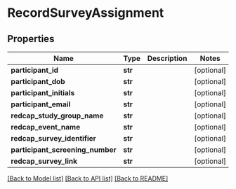 # RecordSurveyAssignment

## Properties
Name | Type | Description | Notes
------------ | ------------- | ------------- | -------------
**participant_id** | **str** |  | [optional] 
**participant_dob** | **str** |  | [optional] 
**participant_initials** | **str** |  | [optional] 
**participant_email** | **str** |  | [optional] 
**redcap_study_group_name** | **str** |  | [optional] 
**redcap_event_name** | **str** |  | [optional] 
**redcap_survey_identifier** | **str** |  | [optional] 
**participant_screening_number** | **str** |  | [optional] 
**redcap_survey_link** | **str** |  | [optional] 

[[Back to Model list]](../README.md#documentation-for-models) [[Back to API list]](../README.md#documentation-for-api-endpoints) [[Back to README]](../README.md)


